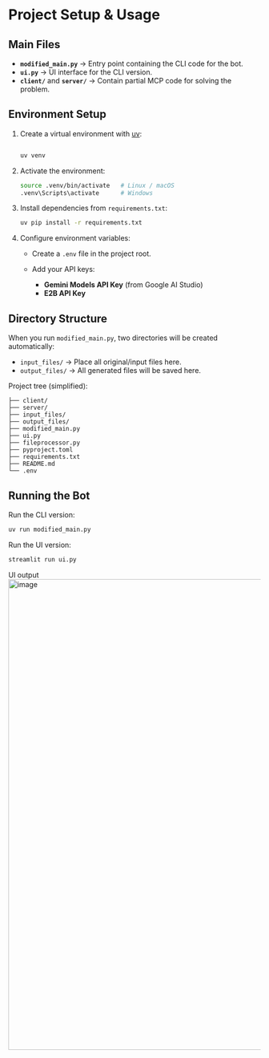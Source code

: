 # Project Setup & Usage

## Main Files
- **`modified_main.py`** → Entry point containing the CLI code for the bot.
- **`ui.py`** → UI interface for the CLI version.
- **`client/`** and **`server/`** → Contain partial MCP code for solving the problem.

## Environment Setup
1. Create a virtual environment with [uv](https://docs.astral.sh/uv/):

   ```bash
   
   uv venv
   ```


2. Activate the environment:


   ```bash
   source .venv/bin/activate   # Linux / macOS
   .venv\Scripts\activate      # Windows
   ```
3. Install dependencies from `requirements.txt`:

   ```bash
   uv pip install -r requirements.txt
   ```
4. Configure environment variables:

   * Create a `.env` file in the project root.
   * Add your API keys:

     * **Gemini Models API Key** (from Google AI Studio)
     * **E2B API Key**

## Directory Structure

When you run `modified_main.py`, two directories will be created automatically:

* `input_files/` → Place all original/input files here.
* `output_files/` → All generated files will be saved here.

Project tree (simplified):

```
├── client/
├── server/
├── input_files/
├── output_files/
├── modified_main.py
├── ui.py
├── fileprocessor.py
├── pyproject.toml
├── requirements.txt
├── README.md
└── .env
```

## Running the Bot

Run the CLI version:

```bash
uv run modified_main.py
```

Run the UI version:

```bash
streamlit run ui.py
```
UI output 
<img width="1919" height="939" alt="image" src="https://github.com/user-attachments/assets/eeb48d99-2712-4845-a66a-fc42b74082e0" />

